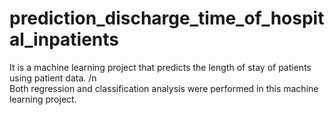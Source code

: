 # prediction_discharge_time_of_hospital_inpatients

It is a machine learning project that predicts the length of stay of patients using patient data. /n  
Both regression and classification analysis were performed in this machine learning project.
